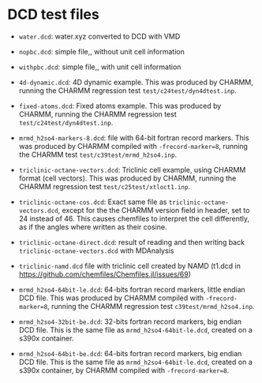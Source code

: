 # DCD test files

- `water.dcd`: water.xyz converted to DCD with VMD
- `nopbc.dcd`: simple file,, without unit cell information
- `withpbc.dcd`: simple file,, with unit cell information


- `4d-dynamic.dcd`: 4D dynamic example. This was produced by CHARMM, running the
  CHARMM regression test `test/c24test/dyn4dtest.inp`.
- `fixed-atoms.dcd`: Fixed atoms example. This was produced by CHARMM, running
  the CHARMM regression test `test/c24test/dyn4dtest.inp`.
- `mrmd_h2so4-markers-8.dcd`: file with 64-bit fortran record markers. This was
  produced by CHARMM compiled with `-frecord-marker=8`, running the CHARMM
  test `test/c39test/mrmd_h2so4.inp`.
- `triclinic-octane-vectors.dcd`: Triclinic cell example, using CHARMM format
  (cell vectors). This was produced by CHARMM, running the CHARMM regression
  test `test/c25test/xtloct1.inp`.
- `triclinic-octane-cos.dcd`: Exact same file as `triclinic-octane-vectors.dcd`,
  except for the the CHARMM version field in header, set to 24 instead of 46.
  This causes chemfiles to interpret the cell differently, as if the angles
  where written as their cosine.
- `triclinic-octane-direct.dcd`: result of reading and then writing back
  `triclinic-octane-vectors.dcd` with MDAnalysis
- `triclinic-namd.dcd` file with triclinic cell created by NAMD (t1.dcd in
  https://github.com/chemfiles/Chemfiles.jl/issues/69)

- `mrmd_h2so4-64bit-le.dcd`: 64-bits fortran record markers, little endian DCD
  file. This was produced by CHARMM compiled with `-frecord-marker=8`, running
  the CHARMM regression test `c39test/mrmd_h2so4.inp`.
- `mrmd_h2so4-32bit-be.dcd`: 32-bits fortran record markers, big endian DCD
  file. This is the same file as `mrmd_h2so4-64bit-le.dcd`, created on a s390x
  container.
- `mrmd_h2so4-64bit-be.dcd`: 64-bits fortran record markers, big endian DCD
  file. This is the same file as `mrmd_h2so4-64bit-le.dcd`, created on a s390x
  container, by CHARMM compiled with `-frecord-marker=8`.
